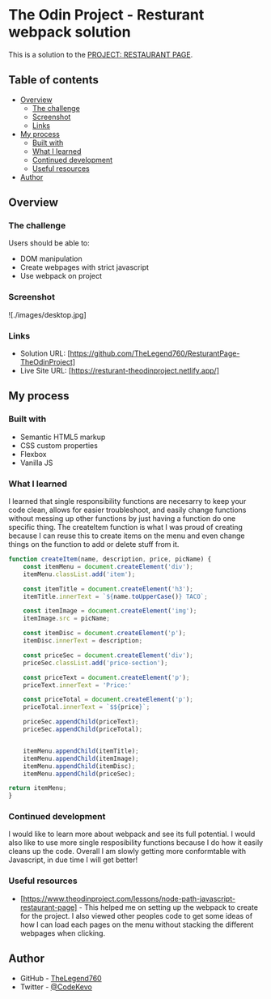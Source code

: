 # The Odin Project - Resturant webpack solution

This is a solution to the [PROJECT: RESTAURANT PAGE](https://www.theodinproject.com/lessons/node-path-javascript-restaurant-page). 

## Table of contents

- [Overview](#overview)
  - [The challenge](#the-challenge)
  - [Screenshot](#screenshot)
  - [Links](#links)
- [My process](#my-process)
  - [Built with](#built-with)
  - [What I learned](#what-i-learned)
  - [Continued development](#continued-development)
  - [Useful resources](#useful-resources)
- [Author](#author)



## Overview

### The challenge

Users should be able to:

- DOM manipulation
- Create webpages with strict javascript
- Use webpack on project

### Screenshot

![./images/desktop.jpg]


### Links

- Solution URL: [https://github.com/TheLegend760/ResturantPage-TheOdinProject]
- Live Site URL: [https://resturant-theodinproject.netlify.app/]

## My process

### Built with

- Semantic HTML5 markup
- CSS custom properties
- Flexbox
- Vanilla JS



### What I learned

I learned that single responsibility functions are necesarry to keep your code clean, allows for easier troubleshoot, and easily change functions without messing
up other functions by just having a function do one specific thing. The createItem function is what I was proud of creating because I can reuse this to create items
on the menu and even change things on the function to add or delete stuff from it.


```js
function createItem(name, description, price, picName) {
    const itemMenu = document.createElement('div');
    itemMenu.classList.add('item');

    const itemTitle = document.createElement('h3');
    itemTitle.innerText = `${name.toUpperCase()} TACO`;

    const itemImage = document.createElement('img');
    itemImage.src = picName;

    const itemDisc = document.createElement('p');
    itemDisc.innerText = description;

    const priceSec = document.createElement('div');
    priceSec.classList.add('price-section');

    const priceText = document.createElement('p');
    priceText.innerText = 'Price:'

    const priceTotal = document.createElement('p');
    priceTotal.innerText = `$${price}`;

    priceSec.appendChild(priceText);
    priceSec.appendChild(priceTotal);


    itemMenu.appendChild(itemTitle);
    itemMenu.appendChild(itemImage);
    itemMenu.appendChild(itemDisc);
    itemMenu.appendChild(priceSec);

return itemMenu;
}
```



### Continued development

I would like to learn more about webpack and see its full potential. I would also like to use more single resposibility functions because I do how it easily cleans up the code. Overall I am slowly getting more conformtable with Javascript, in due time I will get better!

### Useful resources

- [https://www.theodinproject.com/lessons/node-path-javascript-restaurant-page] - This helped me on setting up the webpack to create for the project. I also viewed other peoples code to get some ideas of how I can load each pages on the menu without stacking the different webpages when clicking.



## Author

- GitHub - [TheLegend760](https://github.com/TheLegend760)
- Twitter - [@CodeKevo](https://www.twitter.com/CodeKevo)



